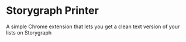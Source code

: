 # Storygraph Printer

A simple Chrome extension that lets you get a clean text version of your lists on Storygraph

